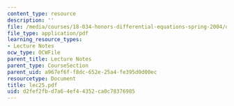 ```yaml
---
content_type: resource
description: ''
file: /media/courses/18-034-honors-differential-equations-spring-2004/d2fef2fbd7a64ef44352ca0c78376985_lec25.pdf
file_type: application/pdf
learning_resource_types:
- Lecture Notes
ocw_type: OCWFile
parent_title: Lecture Notes
parent_type: CourseSection
parent_uid: a967ef6f-f8dc-652e-25a4-fe395d0d00ec
resourcetype: Document
title: lec25.pdf
uid: d2fef2fb-d7a6-4ef4-4352-ca0c78376985
---
```

